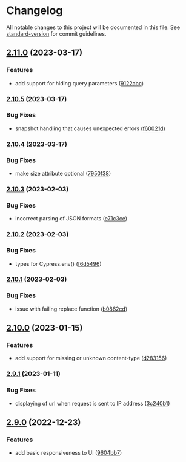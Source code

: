 # Changelog

All notable changes to this project will be documented in this file. See [standard-version](https://github.com/conventional-changelog/standard-version) for commit guidelines.

## [2.11.0](https://github.com/filiphric/cypress-plugin-api/compare/v2.10.5...v2.11.0) (2023-03-17)


### Features

* add support for hiding query parameters ([9122abc](https://github.com/filiphric/cypress-plugin-api/commits/9122abcb68e683b5e2d8da6d35e703de593b8e73))

### [2.10.5](https://github.com/filiphric/cypress-plugin-api/compare/v2.10.4...v2.10.5) (2023-03-17)


### Bug Fixes

* snapshot handling that causes unexpected errors ([f60021d](https://github.com/filiphric/cypress-plugin-api/commits/f60021d0f3c52cc7e6fc60955279362a848f8e90))

### [2.10.4](https://github.com/filiphric/cypress-plugin-api/compare/v2.10.3...v2.10.4) (2023-03-17)


### Bug Fixes

* make size attribute optional ([7950f38](https://github.com/filiphric/cypress-plugin-api/commits/7950f38d04a1197d2b6600e5fb7a6f1be058cf9f))

### [2.10.3](https://github.com/filiphric/cypress-plugin-api/compare/v2.10.2...v2.10.3) (2023-02-03)


### Bug Fixes

* incorrect parsing of JSON formats ([e71c3ce](https://github.com/filiphric/cypress-plugin-api/commits/e71c3ce380f22558ebc936e8bc54a7be3b2d0508))

### [2.10.2](https://github.com/filiphric/cypress-plugin-api/compare/v2.10.1...v2.10.2) (2023-02-03)


### Bug Fixes

* types for Cypress.env() ([f6d5496](https://github.com/filiphric/cypress-plugin-api/commits/f6d5496277982800b8286926578373c8dd3e5006))

### [2.10.1](https://github.com/filiphric/cypress-plugin-api/compare/v2.10.0...v2.10.1) (2023-02-03)


### Bug Fixes

* issue with failing replace function ([b0862cd](https://github.com/filiphric/cypress-plugin-api/commits/b0862cdec229fbb4ed653e1ebeabe2d1b5df5b84))

## [2.10.0](https://github.com/filiphric/cypress-plugin-api/compare/v2.9.1...v2.10.0) (2023-01-15)


### Features

* add support for missing or unknown content-type ([d283156](https://github.com/filiphric/cypress-plugin-api/commits/d28315664d1a800ae8a1a0543418c41b10f90f6f))

### [2.9.1](https://github.com/filiphric/cypress-plugin-api/compare/v2.9.0...v2.9.1) (2023-01-11)


### Bug Fixes

* displaying of url when request is sent to IP address ([3c240b1](https://github.com/filiphric/cypress-plugin-api/commits/3c240b15c3c01a78da95679959d7da0f1dbb100a))

## [2.9.0](https://github.com/filiphric/cypress-plugin-api/compare/v2.8.0...v2.9.0) (2022-12-23)


### Features

* add basic responsiveness to UI ([9604bb7](https://github.com/filiphric/cypress-plugin-api/commits/9604bb78493a4b4a2a4bb4b3e2030f91b09ff48d))
